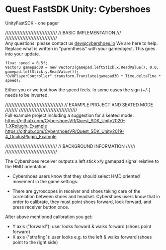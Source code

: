 # Quest FastSDK Unity: Cybershoes
UnityFastSDK - one pager

///////////////////////////////// 
//  BASIC IMPLEMENTATION  /// 
/////////////////////////////////  
Any questions: please contact us dev@cybershoes.io  We are here to help.  
Replace what is written in "parenthesis" with your gameobject. This goes into your update.

```
float speed = 0.5f;
Vector3 gamepad3D = new Vector3(gamepad.leftStick.x.ReadValue(), 0.0, gamepad.leftStick.y.ReadValue());
"OVRPlayerController".transform.Translate(gamepad3D * Time.deltaTime * speed);

```
Either you or we test how the speed feels. In some cases the sign (+/-) needs to be inverted.

///////////////////////////////////// 
//  EXAMPLE PROJECT AND SEATED MODE  //////// 
/////////////////////////////////////  
Full example project including a suggestion for a seated mode:  
https://github.com/CybershoesVR/Quest_SDK_Unity2020-1_XRplugin_Example  
https://github.com/CybershoesVR/Quest_SDK_Unity2019-4_OculusPlugin_Example 

/////////////////////////////////
// BACKGROUND INFORMATION  //////
/////////////////////////////////

The Cybershoes receiver outputs a left stick x/y gamepad signal relative to the HMD orientation.  

* Cybershoes users know that they should select HMD oriented movement in the game settings. 

* There are gyroscopes in receiver and shoes taking care of the correlation between shoes and headset. 
Cybershoes users know that in order to calibrate, they must point shoes forward, look forward, and press receiver button once. 

After above mentioned calibration you get:
* Y axis ("forward"): user looks forward & walks forward (shoes point forward)
* X axis ("strafing"): user looks e.g. to the left & walks forward (shoes point to the right side)
